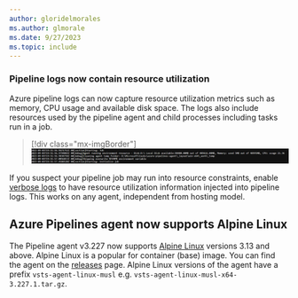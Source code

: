 ```yaml
---
author: gloridelmorales
ms.author: glmorale
ms.date: 9/27/2023
ms.topic: include
---
```

### Pipeline logs now contain resource utilization

Azure pipeline logs can now capture resource utilization metrics such as memory, CPU usage and available disk space. The logs also include resources used by the pipeline agent and child processes including tasks run in a job.

> [!div class="mx-imgBorder"]
> ![Screenshot of logs including resources used by the pipeline.](../../media/228-pipelines-01.png " Screenshot of logs including resources used by the pipeline.")

If you suspect your pipeline job may run into resource constraints, enable [verbose logs](https://learn.microsoft.com/azure/devops/pipelines/troubleshooting/review-logs?view=azure-devops#configure-verbose-logs) to have resource utilization information injected into pipeline logs. This works on any agent, independent from hosting model.

## Azure Pipelines agent now supports Alpine Linux

The Pipeline agent v3.227 now supports [Alpine Linux](https://alpinelinux.org/) versions 3.13 and above. Alpine Linux is a popular for container (base) image. You can find the agent on the [releases](https://github.com/microsoft/azure-pipelines-agent/releases) page. Alpine Linux versions of the agent have a prefix `vsts-agent-linux-musl` e.g. `vsts-agent-linux-musl-x64-3.227.1.tar.gz`. 